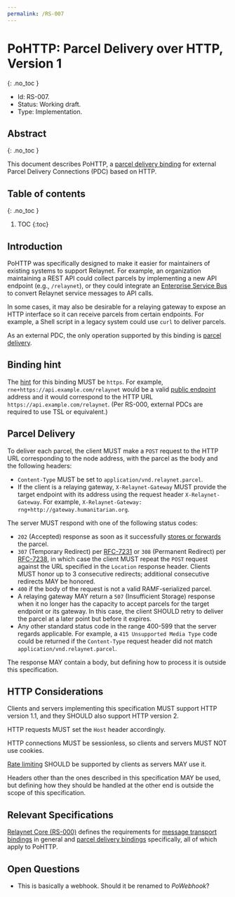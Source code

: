 ```yaml
---
permalink: /RS-007
---
```

# PoHTTP: Parcel Delivery over HTTP, Version 1
{: .no_toc }

- Id: RS-007.
- Status: Working draft.
- Type: Implementation.

## Abstract
{: .no_toc }

This document describes PoHTTP, a [parcel delivery binding](rs000-core.md#parcel-delivery-binding) for external Parcel Delivery Connections (PDC) based on HTTP.

## Table of contents
{: .no_toc }

1. TOC
{:toc}

## Introduction

PoHTTP was specifically designed to make it easier for maintainers of existing systems to support Relaynet. For example, an organization maintaining a REST API could collect parcels by implementing a new API endpoint (e.g., `/relaynet`), or they could integrate an [Enterprise Service Bus](https://en.wikipedia.org/wiki/Enterprise_service_bus) to convert Relaynet service messages to API calls.

In some cases, it may also be desirable for a relaying gateway to expose an HTTP interface so it can receive parcels from certain endpoints. For example, a Shell script in a legacy system could use `curl` to deliver parcels.

As an external PDC, the only operation supported by this binding is [parcel delivery](#parcel-delivery).

## Binding hint

The [hint](rs000-core.md#addressing) for this binding MUST be `https`. For example, `rne+https://api.example.com/relaynet` would be a valid [public endpoint](rs000-core.md#endpoint-messaging-protocol) address and it would correspond to the HTTP URL `https://api.example.com/relaynet`. (Per RS-000, external PDCs are required to use TSL or equivalent.)

## Parcel Delivery

To deliver each parcel, the client MUST make a `POST` request to the HTTP URL corresponding to the node address, with the parcel as the body and the following headers:

- `Content-Type` MUST be set to `application/vnd.relaynet.parcel`.
- If the client is a relaying gateway, `X-Relaynet-Gateway` MUST provide the target endpoint with its address using the request header `X-Relaynet-Gateway`. For example, `X-Relaynet-Gateway: rng+http://gateway.humanitarian.org`.

The server MUST respond with one of the following status codes:

- `202` (Accepted) response as soon as it successfully [stores or forwards](https://en.wikipedia.org/wiki/Store_and_forward) the parcel.
- `307` (Temporary Redirect) per [RFC-7231](https://tools.ietf.org/html/rfc7231#section-6.4.7) or `308` (Permanent Redirect) per [RFC-7238](https://tools.ietf.org/html/rfc7238), in which case the client MUST repeat the `POST` request against the URL specified in the `Location` response header. Clients MUST honor up to 3 consecutive redirects; additional consecutive redirects MAY be honored.
- `400` if the body of the request is not a valid RAMF-serialized parcel.
- A relaying gateway MAY return a `507` (Insufficient Storage) response when it no longer has the capacity to accept parcels for the target endpoint or its gateway. In this case, the client SHOULD retry to deliver the parcel at a later point but before it expires.
- Any other standard status code in the range 400-599 that the server regards applicable. For example, a `415 Unsupported Media Type` code could be returned if the `Content-Type` request header did not match `application/vnd.relaynet.parcel`.

The response MAY contain a body, but defining how to process it is outside this specification.

## HTTP Considerations

Clients and servers implementing this specification MUST support HTTP version 1.1, and they SHOULD also support HTTP version 2.

HTTP requests MUST set the `Host` header accordingly.

HTTP connections MUST be sessionless, so clients and servers MUST NOT use cookies.

[Rate limiting](https://tools.ietf.org/html/rfc6585#section-4) SHOULD be supported by clients as servers MAY use it.

Headers other than the ones described in this specification MAY be used, but defining how they should be handled at the other end is outside the scope of this specification.

## Relevant Specifications

[Relaynet Core (RS-000)](rs000-core.md) defines the requirements for [message transport bindings](rs000-core.md#message-transport-bindings) in general and [parcel delivery bindings](rs000-core.md#parcel-delivery-binding) specifically, all of which apply to PoHTTP.

## Open Questions

- This is basically a webhook. Should it be renamed to _PoWebhook_?
